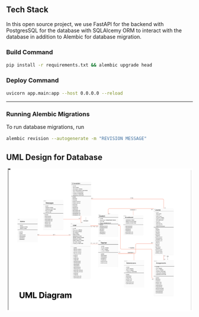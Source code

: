 ## Tech Stack
In this open source project, we use FastAPI for the backend with PostgresSQL for the database with SQLAlcemy ORM to interact with the database in addition to Alembic for database migration.

### Build Command
```sh
pip install -r requirements.txt && alembic upgrade head
```

### Deploy Command
```sh
uvicorn app.main:app --host 0.0.0.0 --reload
```

---

### Running Alembic Migrations
To run database migrations, run
```sh
alembic revision --autogenerate -m "REVISION MESSAGE"
```

## UML Design for Database

![UML](./assets/UML.png)
